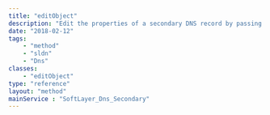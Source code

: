```yaml
---
title: "editObject"
description: "Edit the properties of a secondary DNS record by passing in a modified instance of a SoftLayer_Dns_Secondary object. You may only edit the ''masterIpAddress'' and ''transferFrequency'' properties of your secondary DNS record. ''ZoneName'' may not be altered after a secondary DNS record has been created.  Please remove and re-create the record if you need to make changes to your zone name. "
date: "2018-02-12"
tags:
    - "method"
    - "sldn"
    - "Dns"
classes:
    - "editObject"
type: "reference"
layout: "method"
mainService : "SoftLayer_Dns_Secondary"
---
```

